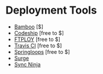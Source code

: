 # Deployment Tools 

* [Bamboo](https://www.atlassian.com/software/bamboo/) [$]
* [Codeship](https://codeship.com/) [free to $]
* [FTPLOY](http://ftploy.com/) [free to $]
* [Travis CI](http://docs.travis-ci.com/) [free to $]
* [Springloops](http://www.springloops.io/) [free to $]
* [Surge](https://surge.sh/) 
* [Sync Ninja](http://www.syncninja.com/)







































 






